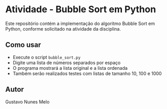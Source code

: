 # Atividade - Bubble Sort em Python

Este repositório contém a implementação do algoritmo Bubble Sort em Python, conforme solicitado na atividade da disciplina.

## Como usar

- Execute o script `bubble_sort.py`
- Digite uma lista de números separados por espaço
- O programa mostrará a lista original e a lista ordenada
- Também serão realizados testes com listas de tamanho 10, 100 e 1000

## Autor

Gustavo Nunes Melo
